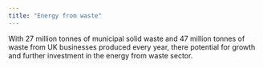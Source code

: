 ```yaml
---
title: "Energy from waste"
---
```

With 27 million tonnes of municipal solid waste and 47 million tonnes of waste from UK businesses produced every year, there potential for growth and further investment in the energy from waste sector.
